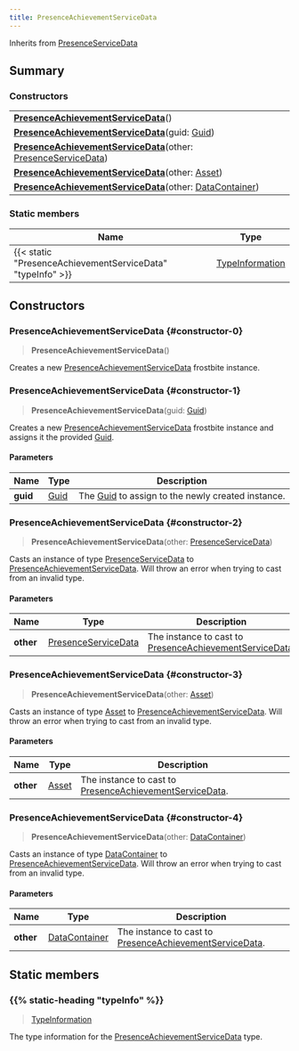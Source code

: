 ```yaml
---
title: PresenceAchievementServiceData
---
```


Inherits from 
[PresenceServiceData](/vext/ref/fb/presenceservicedata)

## Summary
### Constructors
| |
| ----------- |
| **[PresenceAchievementServiceData](#constructor-0)**() |
| **[PresenceAchievementServiceData](#constructor-1)**(guid: [Guid](/vext/ref/shared/class/guid)) |
| **[PresenceAchievementServiceData](#constructor-2)**(other: [PresenceServiceData](/vext/ref/fb/presenceservicedata)) |
| **[PresenceAchievementServiceData](#constructor-3)**(other: [Asset](/vext/ref/fb/asset)) |
| **[PresenceAchievementServiceData](#constructor-4)**(other: [DataContainer](/vext/ref/shared/class/datacontainer)) |

### Static members
| Name | Type |
| ---- | ---- |
| {{< static "PresenceAchievementServiceData" "typeInfo" >}} | [TypeInformation](/vext/ref/shared/class/typeinformation) |

## Constructors
### PresenceAchievementServiceData {#constructor-0}
> **PresenceAchievementServiceData**()

Creates a new [PresenceAchievementServiceData](/vext/ref/fb/presenceachievementservicedata) frostbite instance.

### PresenceAchievementServiceData {#constructor-1}
> **PresenceAchievementServiceData**(guid: [Guid](/vext/ref/shared/class/guid))

Creates a new [PresenceAchievementServiceData](/vext/ref/fb/presenceachievementservicedata) frostbite instance and assigns it the provided [Guid](/vext/ref/shared/class/guid).

#### Parameters
| Name | Type | Description |
| ---- | ---- | ----------- |
| **guid** | [Guid](/vext/ref/shared/class/guid) | The [Guid](/vext/ref/shared/class/guid) to assign to the newly created instance. |

### PresenceAchievementServiceData {#constructor-2}
> **PresenceAchievementServiceData**(other: [PresenceServiceData](/vext/ref/fb/presenceservicedata))

Casts an instance of type [PresenceServiceData](/vext/ref/fb/presenceservicedata) to [PresenceAchievementServiceData](/vext/ref/fb/presenceachievementservicedata). Will throw an error when trying to cast from an invalid type.

#### Parameters
| Name | Type | Description |
| ---- | ---- | ----------- |
| **other** | [PresenceServiceData](/vext/ref/fb/presenceservicedata) | The instance to cast to [PresenceAchievementServiceData](/vext/ref/fb/presenceachievementservicedata). |

### PresenceAchievementServiceData {#constructor-3}
> **PresenceAchievementServiceData**(other: [Asset](/vext/ref/fb/asset))

Casts an instance of type [Asset](/vext/ref/fb/asset) to [PresenceAchievementServiceData](/vext/ref/fb/presenceachievementservicedata). Will throw an error when trying to cast from an invalid type.

#### Parameters
| Name | Type | Description |
| ---- | ---- | ----------- |
| **other** | [Asset](/vext/ref/fb/asset) | The instance to cast to [PresenceAchievementServiceData](/vext/ref/fb/presenceachievementservicedata). |

### PresenceAchievementServiceData {#constructor-4}
> **PresenceAchievementServiceData**(other: [DataContainer](/vext/ref/shared/class/datacontainer))

Casts an instance of type [DataContainer](/vext/ref/shared/class/datacontainer) to [PresenceAchievementServiceData](/vext/ref/fb/presenceachievementservicedata). Will throw an error when trying to cast from an invalid type.

#### Parameters
| Name | Type | Description |
| ---- | ---- | ----------- |
| **other** | [DataContainer](/vext/ref/shared/class/datacontainer) | The instance to cast to [PresenceAchievementServiceData](/vext/ref/fb/presenceachievementservicedata). |

## Static members
### {{% static-heading "typeInfo" %}}
> [TypeInformation](/vext/ref/shared/class/typeinformation)

The type information for the [PresenceAchievementServiceData](/vext/ref/fb/presenceachievementservicedata) type.

